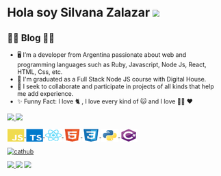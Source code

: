  # Hola soy Silvana Zalazar <img src="https://media.giphy.com/media/hvRJCLFzcasrR4ia7z/giphy.gif" width="25px">
 
 ## 👱‍♀️ Blog 👱‍♀️ 
- 🖥️ I’m a developer from Argentina passionate about web and programming languages such as Ruby, Javascript, Node Js, React, HTML, Css, etc. 
- 🌺 I'm graduated as a Full Stack Node JS course with Digital House.
- 👯 I seek to collaborate and participate in projects of all kinds that help me add experience.
- ✨ Funny Fact: I love 🐈 , I love every kind of 🐱 and I love 👩‍💻 ❤️

<a href="https://github.com/silvanaZ">
  <img height="180em" src="https://github-readme-stats.vercel.app/api?username=silvanaZ&show_icons=true&theme=radical"/>
  <img height="180em" src="https://github-readme-stats.vercel.app/api/top-langs/?username=silvanaZ&layout=compact&langs_count=7&theme=dracula"/>

<div style="display: inline_block"><br>
  <img align="center" alt="Sil-Js" height="30" width="40" src="https://raw.githubusercontent.com/devicons/devicon/master/icons/javascript/javascript-plain.svg">
  <img align="center" alt="Sil-Ts" height="30" width="40" src="https://raw.githubusercontent.com/devicons/devicon/master/icons/typescript/typescript-plain.svg">
  <img align="center" alt="Sil-React" height="30" width="40" src="https://raw.githubusercontent.com/devicons/devicon/master/icons/react/react-original.svg">
  <img align="center" alt="Sil-HTML" height="30" width="40" src="https://raw.githubusercontent.com/devicons/devicon/master/icons/html5/html5-original.svg">
  <img align="center" alt="Sil-CSS" height="30" width="40" src="https://raw.githubusercontent.com/devicons/devicon/master/icons/css3/css3-original.svg">
  <img align="center" alt="Sil-Python" height="30" width="40" src="https://raw.githubusercontent.com/devicons/devicon/master/icons/python/python-original.svg">
  <img align="center" alt="Sil-Csharp" height="30" width="40" src="https://raw.githubusercontent.com/devicons/devicon/master/icons/csharp/csharp-original.svg">
</div>
 
 
![cathub](https://user-images.githubusercontent.com/90283693/148618281-ae082bf6-52f6-4e44-861b-0ff31f6bc128.gif)

<div> 
   <a href="mailto:silvana.blaq@gmail.com" target="_blank"><img src="https://img.shields.io/badge/Gmail-D14836?style=for-the-badge&logo=gmail&logoColor=white" target="_blank">   </a> 
  <a href ="https://www.linkedin.com/in/silvana-rocio-zalazar-8b107221b/" target="_blank"><img src="https://img.shields.io/badge/LinkedIn-0077B5?style=for-the-badge&logo=linkedin&logoColor=white" target="_blank"></a>
  <a href="https://wa.me/+541133614555" target="_blank"><img src="https://img.shields.io/badge/WhatsApp-25D366?style=for-the-badge&logo=whatsapp&logoColor=white" target="_blank"></a>
</div>
